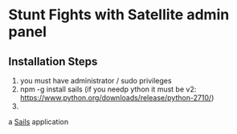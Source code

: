 # Stunt Fights with Satellite admin panel

## Installation Steps
 1. you must have administrator / sudo privileges
 2. npm -g install sails (if you needp ython it must be v2: https://www.python.org/downloads/release/python-2710/)
 3. 

a [Sails](http://sailsjs.org) application
